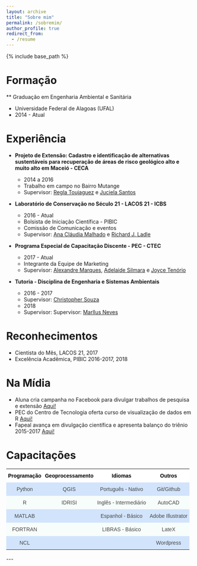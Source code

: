 ```yaml
---
layout: archive
title: "Sobre mim"
permalink: /sobremim/
author_profile: true
redirect_from:
  - /resume
---
```


{% include base_path %}


Formação
======
** Graduação em Engenharia Ambiental e Sanitária
  * Universidade Federal de Alagoas (UFAL)
  * 2014 - Atual

Experiência
======
* **Projeto de Extensão: Cadastro e identificação de alternativas sustentáveis para recuperação de áreas de risco geológico alto e muito alto em Maceió - CECA**
  * 2014 a 2016
  * Trabalho em campo no Bairro Mutange
  * Supervisor: <span style="color:blue"><a href="http://lattes.cnpq.br/6318193945215115">Regla Toujaguez</a></span> e <span style="color:blue"><a href="http://lattes.cnpq.br/8828140324836603">Juciela Santos</a></span>


* **Laboratório de Conservação no Século 21 - LACOS 21 - ICBS**
  * 2016 - Atual
  * Bolsista de Iniciação Científica - PIBIC
  * Comissão de Comunicação e eventos
  * Supervisor: <span style="color:blue"><a href="http://lattes.cnpq.br/6689567685438939">Ana Cláudia Malhado</a></span> e <span style="color:blue"><a href="http://lattes.cnpq.br/9442171708024416">Richard J. Ladle</a></span>


* **Programa Especial de Capacitação Discente - PEC - CTEC**
  * 2017 - Atual
  * Integrante da Equipe de Marketing
  * Supervisor: <span style="color:blue"><a href="http://lattes.cnpq.br/1664387016139320">Alexandre Marques</a></span>, <span style="color:blue"><a href="http://lattes.cnpq.br/8244628866352750">Adelaide Silmara</a></span> e <span style="color:blue"><a href="http://lattes.cnpq.br/6015947101555081">Joyce Tenório</a></span>


* **Tutoria - Disciplina de Engenharia e Sistemas Ambientais**
  * 2016 - 2017
  * Supervisor: <span style="color:blue"><a href="http://lattes.cnpq.br/2437633532556581">Christopher Souza</a></span>
  * 2018
  * Supervisor:  Supervisor: <span style="color:blue"><a href="http://lattes.cnpq.br/4843589642146932">Marllus Neves</a></span>

Reconhecimentos
======
* Cientista do Mês, LACOS 21, 2017
* Excelência Acadêmica, PIBIC 2016-2017, 2018

Na Mídia
======
* Aluna cria campanha no Facebook para divulgar trabalhos de pesquisa e extensão <span style="color:blue"><a href="http://www.ufal.edu.br/noticias/2017/2/aluna-cria-campanha-no-facebook-para-divulgar-e-promover-trabalhos-de-pesquisa-e-extensao">Aqui!</a></span>
* PEC do Centro de Tecnologia oferta curso de visualização de dados em R <span style="color:blue"><a href="http://www.ufal.edu.br/estudante/noticias/2017/8/estudantes-do-pec-de-tecnologia-ofertam-curso-de-visualizacao-de-dados-em-r">Aqui!</a></span>
* Fapeal avança em divulgação científica e apresenta balanço do triênio 2015-2017 <span style="color:blue"><a href="http://www.agenciaalagoas.al.gov.br/noticia/item/23903-fapeal-avanca-em-divulgacao-cientifica-e-apresenta-balanco-do-trienio-2015-2017">Aqui!</a></span>    

Capacitações
======

<style type="text/css">
.tg  {border-collapse:collapse;border-spacing:0;border-color:#999;border:none;}
.tg td{font-family:Arial, sans-serif;font-size:14px;padding:10px 5px;border-style:solid;border-width:0px;overflow:hidden;word-break:normal;border-color:#999;color:#444;background-color:#F7FDFA;}
.tg th{font-family:Arial, sans-serif;font-size:14px;font-weight:normal;padding:10px 5px;border-style:solid;border-width:0px;overflow:hidden;word-break:normal;border-color:#999;color:#fff;background-color:#26ADE4;}
.tg .tg-6f66{background-color:#D2E4FC;font-size:13px;text-align:center;vertical-align:top}
.tg .tg-avcv{font-weight:bold;font-size:14px;background-color:#ffffff;color:#000000;text-align:center;vertical-align:top}
.tg .tg-baqh{text-align:center;vertical-align:top}
.tg .tg-scrz{font-weight:bold;background-color:#ffffff;color:#000000;text-align:center;vertical-align:top}
.tg .tg-z1yq{font-size:13px;text-align:center;vertical-align:top}
.tg .tg-j0tj{background-color:#D2E4FC;text-align:center;vertical-align:top}
</style>
<table class="tg">
  <tr>
    <th class="tg-scrz">Programação <br></th>
    <th class="tg-scrz">Geoprocessamento</th>
    <th class="tg-scrz">Idiomas</th>
    <th class="tg-avcv">Outros<br></th>
  </tr>
  <tr>
    <td class="tg-j0tj">Python</td>
    <td class="tg-j0tj">QGIS<br></td>
    <td class="tg-j0tj">Português - Nativo<br></td>
    <td class="tg-j0tj">Git/Github</td>
  </tr>
  <tr>
    <td class="tg-baqh">R</td>
    <td class="tg-baqh">IDRISI<br></td>
    <td class="tg-baqh">Inglês - Intermediário<br></td>
    <td class="tg-baqh">AutoCAD</td>
  </tr>
  <tr>
    <td class="tg-j0tj">MATLAB<br></td>
    <td class="tg-j0tj"></td>
    <td class="tg-j0tj">Espanhol - Básico<br></td>
    <td class="tg-j0tj">Adobe Illustrator</td>
  </tr>
  <tr>
    <td class="tg-baqh">FORTRAN</td>
    <td class="tg-baqh"></td>
    <td class="tg-baqh">LIBRAS - Básico</td>
    <td class="tg-baqh">LateX</td>
  </tr>
  <tr>
    <td class="tg-j0tj">NCL</td>
    <td class="tg-j0tj"></td>
    <td class="tg-j0tj"></td>
    <td class="tg-j0tj">Wordpress</td>
  </tr>
  
</table>
---

